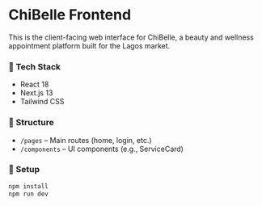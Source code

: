 # ChiBelle Frontend

This is the client-facing web interface for ChiBelle, a beauty and wellness appointment platform built for the Lagos market.

### 🚀 Tech Stack
- React 18
- Next.js 13
- Tailwind CSS

### 📁 Structure
- `/pages` – Main routes (home, login, etc.)
- `/components` – UI components (e.g., ServiceCard)

### 🔧 Setup
```bash
npm install
npm run dev
